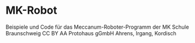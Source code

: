 # MK-Robot
Beispiele und Code für das Meccanum-Roboter-Programm der MK Schule Braunschweig
CC BY AA Protohaus gGmbH Ahrens, Irgang, Kordisch
